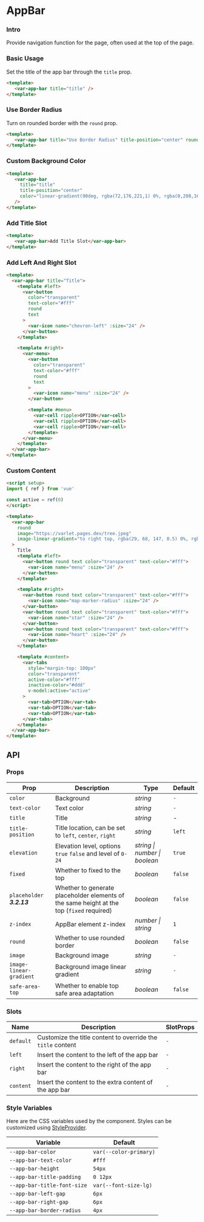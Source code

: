 # AppBar

### Intro

Provide navigation function for the page, often used at the top of the page.

### Basic Usage

Set the title of the app bar through the `title` prop.

```html
<template>
   <var-app-bar title="title" />
</template>
```

### Use Border Radius

Turn on rounded border with the `round` prop.

```html
<template>
   <var-app-bar title="Use Border Radius" title-position="center" round />
</template>
```

### Custom Background Color

```html
<template>
   <var-app-bar
     title="title"
     title-position="center"
     color="linear-gradient(90deg, rgba(72,176,221,1) 0%, rgba(0,208,161,1) 100%)"
   />
</template>
```

### Add Title Slot

```html
<template>
   <var-app-bar>Add Title Slot</var-app-bar>
</template>
```

### Add Left And Right Slot

```html
<template>
  <var-app-bar title="Title">
    <template #left>
      <var-button
        color="transparent"
        text-color="#fff"
        round
        text
      >
        <var-icon name="chevron-left" :size="24" />
      </var-button>
    </template>

    <template #right>
      <var-menu>
        <var-button
          color="transparent"
          text-color="#fff"
          round
          text
        >
          <var-icon name="menu" :size="24" />
        </var-button>

        <template #menu>
          <var-cell ripple>OPTION</var-cell>
          <var-cell ripple>OPTION</var-cell>
          <var-cell ripple>OPTION</var-cell>
        </template>
      </var-menu>
    </template>
  </var-app-bar>
</template>
```

### Custom Content

```html
<script setup>
import { ref } from 'vue'

const active = ref(0)
</script>

<template>
  <var-app-bar
    round
    image="https://varlet.pages.dev/tree.jpeg"
    image-linear-gradient="to right top, rgba(29, 68, 147, 0.5) 0%, rgba(74, 198, 170, 0.9) 100%"
  >
    Title
    <template #left>
      <var-button round text color="transparent" text-color="#fff">
        <var-icon name="menu" :size="24" />
      </var-button>
    </template>

    <template #right>
      <var-button round text color="transparent" text-color="#fff">
        <var-icon name="map-marker-radius" :size="24" />
      </var-button>
      <var-button round text color="transparent" text-color="#fff">
        <var-icon name="star" :size="24" />
      </var-button>
      <var-button round text color="transparent" text-color="#fff">
        <var-icon name="heart" :size="24" />
      </var-button>
    </template>

    <template #content>
      <var-tabs
        style="margin-top: 100px"
        color="transparent"
        active-color="#fff"
        inactive-color="#ddd"
        v-model:active="active"
      >
        <var-tab>OPTION</var-tab>
        <var-tab>OPTION</var-tab>
        <var-tab>OPTION</var-tab>
      </var-tabs>
    </template>
  </var-app-bar>
</template>
```

## API

### Props

| Prop             | Description                                          | Type | Default |
|------------------|------------------------------------------------------| --- |---------|
| `color`          | Background                                           | _string_ | `-`     |
| `text-color`     | Text color                                           | _string_ | `-`     |
| `title`          | Title                                                | _string_ | -       |
| `title-position` | Title location, can be set to `left`, `center`, `right` | _string_ | `left`  |
| `elevation` | Elevation level, options `true` `false` and level of `0-24` | _string \| number \| boolean_|   `true`    |
| `fixed`          | Whether to fixed to the top     | _boolean_ | `false` |
| `placeholder` ***3.2.13***  | Whether to generate placeholder elements of the same height at the top (`fixed` required)  | _boolean_ | `false` |
| `z-index`          | AppBar element z-index                            | _number \| string_ | `1` |
| `round`          | Whether to use rounded border                        | _boolean_ | `false` |
| `image`          | Background image                            | _string_ | `-` |
| `image-linear-gradient` | Background image linear gradient | _string_ | `-` |
| `safe-area-top` | Whether to enable top safe area adaptation | _boolean_ | `false` |

### Slots

| Name | Description                                                 | SlotProps |
| --- |-------------------------------------------------------------| --- |
| `default` | Customize the title content to override the `title` content | `-` |
| `left` | Insert the content to the left of the app bar               | `-` |
| `right` | Insert the content to the right of the app bar              | `-` |
| `content` | Insert the content to the extra content of the app bar   | `-` |

### Style Variables

Here are the CSS variables used by the component. Styles can be customized using [StyleProvider](#/en-US/style-provider).

| Variable | Default |
| --- | --- |
| `--app-bar-color` | `var(--color-primary)` |
| `--app-bar-text-color` | `#fff` |
| `--app-bar-height` | `54px` |
| `--app-bar-title-padding` | `0 12px` |
| `--app-bar-title-font-size` | `var(--font-size-lg)` |
| `--app-bar-left-gap` | `6px` |
| `--app-bar-right-gap` | `6px` |
| `--app-bar-border-radius` | `4px` |
